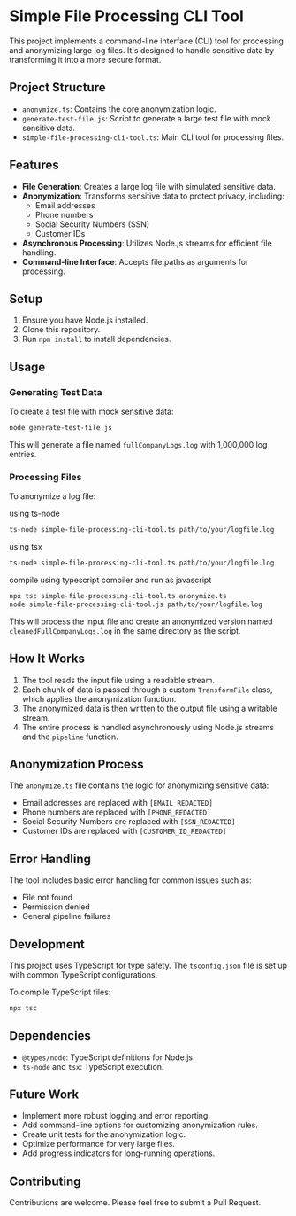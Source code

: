 # Simple File Processing CLI Tool

This project implements a command-line interface (CLI) tool for processing and anonymizing large log files. It's designed to handle sensitive data by transforming it into a more secure format.

## Project Structure

- `anonymize.ts`: Contains the core anonymization logic.
- `generate-test-file.js`: Script to generate a large test file with mock sensitive data.
- `simple-file-processing-cli-tool.ts`: Main CLI tool for processing files.

## Features

- **File Generation**: Creates a large log file with simulated sensitive data.
- **Anonymization**: Transforms sensitive data to protect privacy, including:
  - Email addresses
  - Phone numbers
  - Social Security Numbers (SSN)
  - Customer IDs
- **Asynchronous Processing**: Utilizes Node.js streams for efficient file handling.
- **Command-line Interface**: Accepts file paths as arguments for processing.

## Setup

1. Ensure you have Node.js installed.
2. Clone this repository.
3. Run `npm install` to install dependencies.

## Usage

### Generating Test Data

To create a test file with mock sensitive data:

```bash
node generate-test-file.js
```

This will generate a file named `fullCompanyLogs.log` with 1,000,000 log entries.

### Processing Files

To anonymize a log file:

using ts-node
```bash
ts-node simple-file-processing-cli-tool.ts path/to/your/logfile.log
```

using tsx
```bash
ts-node simple-file-processing-cli-tool.ts path/to/your/logfile.log
```

compile using typescript compiler and run as javascript
```bash
npx tsc simple-file-processing-cli-tool.ts anonymize.ts
node simple-file-processing-cli-tool.js path/to/your/logfile.log
```

This will process the input file and create an anonymized version named `cleanedFullCompanyLogs.log` in the same directory as the script.

## How It Works

1. The tool reads the input file using a readable stream.
2. Each chunk of data is passed through a custom `TransformFile` class, which applies the anonymization function.
3. The anonymized data is then written to the output file using a writable stream.
4. The entire process is handled asynchronously using Node.js streams and the `pipeline` function.

## Anonymization Process

The `anonymize.ts` file contains the logic for anonymizing sensitive data:

- Email addresses are replaced with `[EMAIL_REDACTED]`
- Phone numbers are replaced with `[PHONE_REDACTED]`
- Social Security Numbers are replaced with `[SSN_REDACTED]`
- Customer IDs are replaced with `[CUSTOMER_ID_REDACTED]`

## Error Handling

The tool includes basic error handling for common issues such as:
- File not found
- Permission denied
- General pipeline failures

## Development

This project uses TypeScript for type safety. The `tsconfig.json` file is set up with common TypeScript configurations.

To compile TypeScript files:

```bash
npx tsc
```

## Dependencies

- `@types/node`: TypeScript definitions for Node.js.
- `ts-node` and `tsx`: TypeScript execution.

## Future Work

- Implement more robust logging and error reporting.
- Add command-line options for customizing anonymization rules.
- Create unit tests for the anonymization logic.
- Optimize performance for very large files.
- Add progress indicators for long-running operations.

## Contributing

Contributions are welcome. Please feel free to submit a Pull Request.
